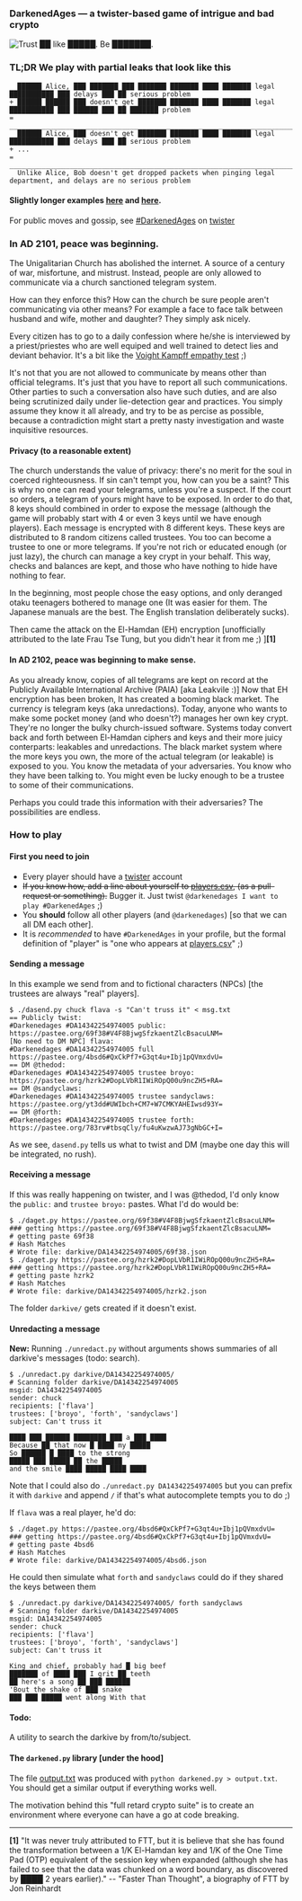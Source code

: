 ### DarkenedAges &mdash; a twister-based game of intrigue and bad crypto

![Trust ██ like █████. Be ███████.](https://i.imgur.com/WfhHOX0.png)

### TL;DR We play with partial leaks that look like this

      ██████ Alice, ███ ███████ ███ ███████ ███████ ████ ███████ legal ███████████ ███ delays ███ ██ serious problem
    + ██████ ██████ ███ doesn't get ███████ ███████ ████ ███████ legal ███████████ ███ ██████ ███ ██ ███████ problem
    = ______________________________________________________________________________________________________________
      ██████ Alice, ███ doesn't get ███████ ███████ ████ ███████ legal ███████████ ███ delays ███ ██ serious problem
    + ...
    = ______________________________________________________________________________________________________________
      Unlike Alice, Bob doesn't get dropped packets when pinging legal department, and delays are no serious problem

#### Slightly longer examples [here](https://raw.githubusercontent.com/Knights-of-Redact/DarkenedAges/master/output.txt) and [here](https://pastee.org/v46af).

For public moves and gossip, see [#DarkenedAges](https://twisterio.com/search?kw=%23darkenedages) on [twister](http://twister.net.co)

### In AD 2101, peace was beginning.

The Unigalitarian Church has abolished the internet. A source of a century of war, misfortune, and mistrust.
Instead, people are only allowed to communicate via a church sanctioned telegram system.

How can they enforce this?
How can the church be sure people aren't communicating via other means? For example a face to face talk between husband and wife, mother and daughter?
They simply ask nicely.

Every citizen has to go to a daily confession where he/she is interviewed by a priest/priestes who are well equiped and well trained to detect lies and deviant behavior.
It's a bit like the [Voight Kampff empathy test](https://youtu.be/Umc9ezAyJv0) ;) 

It's not that you are not allowed to communicate by means other than official telegrams. It's just that you have to report all such communications.
Other parties to such a conversation also have such duties, and are also being scrutinized daily under lie-detection gear and practices.
You simply assume they know it all already, and try to be as percise as possible, because a contradiction might start a pretty nasty investigation and waste inquisitive resources.

#### Privacy (to a reasonable extent)
The church understands the value of privacy: there's no merit for the soul in coerced righteousness. If sin can't tempt you, how can you be a saint?
This is why no one can read your telegrams, unless you're a suspect. If the court so orders, a telegram of yours might have to be exposed.
In order to do that, 8 keys should combined in order to expose the message (although the game will probably start with 4 or even 3 keys until we have enough players).
Each message is encrypted with 8 different keys. These keys are distributed to 8 random citizens called trustees. You too can become a trustee to one or more telegrams.
If you're not rich or educated enough (or just lazy), the church can manage a key crypt in your behalf.
This way, checks and balances are kept, and those who have nothing to hide have nothing to fear.

In the beginning, most people chose the easy options, and only deranged otaku teenagers bothered to manage one (It was easier for them. The Japanese manuals are the best. The English translation deliberately sucks).

Then came the attack on the El-Hamdan (EH) encryption [unofficially attributed to the late Frau Tse Tung, but you didn't hear it from me ;) ]**[1]**

#### In AD 2102, peace was beginning to make sense.

As you already know, copies of all telegrams are kept on record at the Publicly Available International Archive (PAIA) [aka Leakvile :)]
Now that EH encryption has been broken, 
It has created a booming black market. The currency is telegram keys (aka unredactions).
Today, anyone who wants to make some pocket money (and who doesn't?) manages her own key crypt. They're no longer the bulky church-issued software. Systems today convert back and forth between El-Hamdan ciphers and keys and their more juicy conterparts: leakables and unredactions. The black market system where the more keys you own, the more of the actual telegram (or leakable) is exposed to you.
You know the metadata of your adversaries. You know who they have been talking to. You might even be lucky enough to be a trustee to some of their communications.

Perhaps you could trade this information with their adversaries? The possibilities are endless.

### How to play

#### First you need to join

* Every player should have a [twister](http://twister.net.co) account
* <del>If you know how, add a line about yourself to [players.csv](https://github.com/Knights-of-Redact/DarkenedAges/blob/master/players.csv),
(as a pull-request or something).</del> Bugger it. Just twist `@darkenedages I want to play #DarkenedAges` ;)
* You **should** follow all other players (and `@darkenedages`) [so that we can all DM each other].
* It is *recommended* to have `#DarkenedAges` in your profile, but the formal definition of "player" is
"one who appears at [players.csv](https://github.com/Knights-of-Redact/DarkenedAges/blob/master/players.csv)" ;)

#### Sending a message
In this example we send from and to fictional characters (NPCs) [the trustees are always "real" players].

    $ ./dasend.py chuck flava -s "Can't truss it" < msg.txt 
    == Publicly twist:
    #Darkenedages #DA14342254974005 public: https://pastee.org/69f38#V4F8BjwgSfzkaentZlcBsacuLNM=
    [No need to DM NPC] flava:
    #Darkenedages #DA14342254974005 full https://pastee.org/4bsd6#QxCkPf7+G3qt4u+Ibj1pQVmxdvU=
    == DM @thedod:
    #Darkenedages #DA14342254974005 trustee broyo: https://pastee.org/hzrk2#DopLVbR1IWiROpQ00u9ncZH5+RA=
    == DM @sandyclaws:
    #Darkenedages #DA14342254974005 trustee sandyclaws: https://pastee.org/yt3dd#UWIbch+CM7+W7CMKYAHEIwsd93Y=
    == DM @forth:
    #Darkenedages #DA14342254974005 trustee forth: https://pastee.org/783rv#tbsqCly/fu4uKwzwAJ73gNbGC+I=
    
As we see, `dasend.py` tells us what to twist and DM (maybe one day this will be integrated, no rush).

#### Receiving a message

If this was really happening on twister, and I was @thedod, I'd only know the `public:` and `trustee broyo:` pastes.
What I'd do would be:

    $ ./daget.py https://pastee.org/69f38#V4F8BjwgSfzkaentZlcBsacuLNM=
    ### getting https://pastee.org/69f38#V4F8BjwgSfzkaentZlcBsacuLNM=
    # getting paste 69f38
    # Hash Matches
    # Wrote file: darkive/DA14342254974005/69f38.json
    $ ./daget.py https://pastee.org/hzrk2#DopLVbR1IWiROpQ00u9ncZH5+RA=
    ### getting https://pastee.org/hzrk2#DopLVbR1IWiROpQ00u9ncZH5+RA=
    # getting paste hzrk2
    # Hash Matches
    # Wrote file: darkive/DA14342254974005/hzrk2.json

The folder `darkive/` gets created if it doesn't exist.

#### Unredacting a message

**New:** Running `./unredact.py` without arguments shows summaries of all darkive's messages
(todo: search).

    $ ./unredact.py darkive/DA14342254974005/
    # Scanning folder darkive/DA14342254974005
    msgid: DA14342254974005
    sender: chuck
    recipients: ['flava']
    trustees: ['broyo', 'forth', 'sandyclaws']
    subject: Can't truss it
    
    ████ ███ ██████ ████████ ███ a ███ ████
    Because ██ that now █ ████ my █████
    So ██████ █ ████ to the strong
    █████ ███ █████ ██ the █████
    and the smile ████ █████ ████ ████

Note that I could also do `./unredact.py DA14342254974005` but you
can prefix it with `darkive` and append `/` if that's what autocomplete
tempts you to do ;)

If `flava` was a real player, he'd do:

    $ ./daget.py https://pastee.org/4bsd6#QxCkPf7+G3qt4u+Ibj1pQVmxdvU=
    ### getting https://pastee.org/4bsd6#QxCkPf7+G3qt4u+Ibj1pQVmxdvU=
    # getting paste 4bsd6
    # Hash Matches
    # Wrote file: darkive/DA14342254974005/4bsd6.json

He could then simulate what `forth` and `sandyclaws` could do if
they shared the keys between them

    $ ./unredact.py darkive/DA14342254974005/ forth sandyclaws
    # Scanning folder darkive/DA14342254974005
    msgid: DA14342254974005
    sender: chuck
    recipients: ['flava']
    trustees: ['broyo', 'forth', 'sandyclaws']
    subject: Can't truss it
    
    King and chief, probably had █ big beef
    ███████ of ████ ███ I grit ██ teeth
    ██ here's a song ██ ███ ██████
    'Bout the shake of ███ snake
    ███ ███ █████ went along With that

#### Todo:

A utility to search the darkive by from/to/subject.

#### The `darkened.py` library [under the hood]

The file [output.txt](https://raw.githubusercontent.com/Knights-of-Redact/DarkenedAges/master/output.txt)
was produced with `python darkened.py > output.txt`. You should get a similar output if everything works well.

The motivation behind this "full retard crypto suite" is to create an environment where everyone can have a go at code breaking.

_______________________________________

**[1]** "It was never truly attributed to FTT, but it is believe that she has found the transformation between a 1/K El-Hamdan key and 1/K of the One Time Pad (OTP) equivalent of the session key when expanded (although she has failed to see that the data was chunked on a word boundary, as discovered by ████ 2 years earlier)." -- "Faster Than Thought", a biography of FTT by Jon Reinhardt


